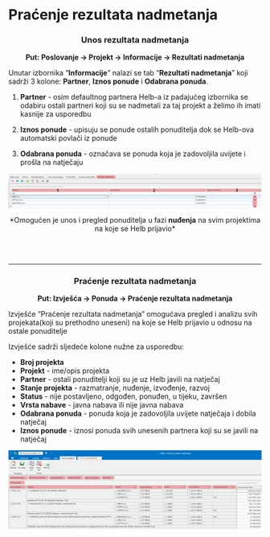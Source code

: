 # Praćenje rezultata nadmetanja


### <p align=center>**Unos rezultata nadmetanja**

**<p align=center>Put: Poslovanje → Projekt → Informacije → Rezultati nadmetanja**  

Unutar izbornika “**Informacije**” nalazi se tab “**Rezultati nadmetanja**” koji sadrži 3 kolone: **Partner**, **Iznos ponude** i **Odabrana ponuda**.

1. **Partner** - osim defaultnog partnera Helb-a iz padajućeg izbornika se odabiru ostali partneri koji su se nadmetali za taj projekt a želimo ih imati kasnije za usporedbu

2. **Iznos ponude** - upisuju se ponude ostalih ponuditelja dok se Helb-ova automatski povlači iz ponude

3. **Odabrana ponuda** - označava se ponuda koja je zadovoljila uvijete i prošla na natječaju

<img src="../images/pracenjeRezultataNadmetanja1.png"
    alt="Praćenje rezultata nadmetanja"
    style="display: block;
            margin-left: auto;
            margin-right: auto;" 
/>
<p align=center>*Omogućen je unos i pregled ponuditelja u fazi <strong>nuđenja</strong> na svim projektima na koje se Helb prijavio*</p>
<br></br>


<hr>



### <p align=center>**Praćenje rezultata nadmetanja**

**<p align=center>Put: Izvješća -> Ponuda -> Praćenje rezultata nadmetanja**  

Izvješće “Praćenje rezultata nadmetanja” omogućava pregled i analizu svih projekata(koji su prethodno uneseni) na koje se Helb prijavio u odnosu na ostale ponuditelje

Izvješće sadrži sljedeće kolone nužne za usporedbu:             

- **Broj projekta**
- **Projekt** - ime/opis projekta
- **Partner** - ostali ponuditelji koji su je uz Helb javili na natječaj
- **Stanje projekta** - razmatranje, nuđenje, izvođenje, razvoj
- **Status** - nije postavljeno, odgođen, ponuđen, u tijeku, završen
- **Vrsta nabave** - javna nabava ili nije javna nabava
- **Odabrana ponuda** - ponuda koja je zadovoljila uvijete natječaja i dobila natječaj
- **Iznos ponude** - iznosi ponuda svih unesenih partnera koji su se javili na natječaj

<img src="../images/pracenjeRezultataNadmetanja2.png"
    alt="Praćenje rezultata nadmetanja"
    style="display: block;
            margin-left: auto;
            margin-right: auto;"
/>	


<br></br><br></br>